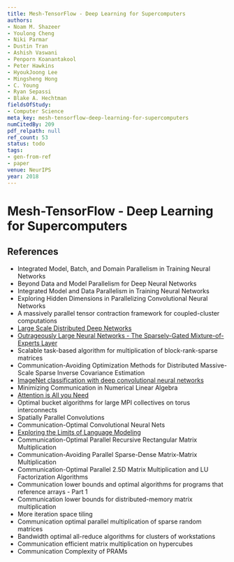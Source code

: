 ```yaml
---
title: Mesh-TensorFlow - Deep Learning for Supercomputers
authors:
- Noam M. Shazeer
- Youlong Cheng
- Niki Parmar
- Dustin Tran
- Ashish Vaswani
- Penporn Koanantakool
- Peter Hawkins
- HyoukJoong Lee
- Mingsheng Hong
- C. Young
- Ryan Sepassi
- Blake A. Hechtman
fieldsOfStudy:
- Computer Science
meta_key: mesh-tensorflow-deep-learning-for-supercomputers
numCitedBy: 209
pdf_relpath: null
ref_count: 53
status: todo
tags:
- gen-from-ref
- paper
venue: NeurIPS
year: 2018
---
```


# Mesh-TensorFlow - Deep Learning for Supercomputers

## References

- Integrated Model, Batch, and Domain Parallelism in Training Neural Networks
- Beyond Data and Model Parallelism for Deep Neural Networks
- Integrated Model and Data Parallelism in Training Neural Networks
- Exploring Hidden Dimensions in Parallelizing Convolutional Neural Networks
- A massively parallel tensor contraction framework for coupled-cluster computations
- [Large Scale Distributed Deep Networks](./large-scale-distributed-deep-networks.md)
- [Outrageously Large Neural Networks - The Sparsely-Gated Mixture-of-Experts Layer](./outrageously-large-neural-networks-the-sparsely-gated-mixture-of-experts-layer.md)
- Scalable task-based algorithm for multiplication of block-rank-sparse matrices
- Communication-Avoiding Optimization Methods for Distributed Massive-Scale Sparse Inverse Covariance Estimation
- [ImageNet classification with deep convolutional neural networks](./imagenet-classification-with-deep-convolutional-neural-networks.md)
- Minimizing Communication in Numerical Linear Algebra
- [Attention is All you Need](./attention-is-all-you-need.md)
- Optimal bucket algorithms for large MPI collectives on torus interconnects
- Spatially Parallel Convolutions
- Communication-Optimal Convolutional Neural Nets
- [Exploring the Limits of Language Modeling](./exploring-the-limits-of-language-modeling.md)
- Communication-Optimal Parallel Recursive Rectangular Matrix Multiplication
- Communication-Avoiding Parallel Sparse-Dense Matrix-Matrix Multiplication
- Communication-Optimal Parallel 2.5D Matrix Multiplication and LU Factorization Algorithms
- Communication lower bounds and optimal algorithms for programs that reference arrays - Part 1
- Communication lower bounds for distributed-memory matrix multiplication
- More iteration space tiling
- Communication optimal parallel multiplication of sparse random matrices
- Bandwidth optimal all-reduce algorithms for clusters of workstations
- Communication efficient matrix multiplication on hypercubes
- Communication Complexity of PRAMs
